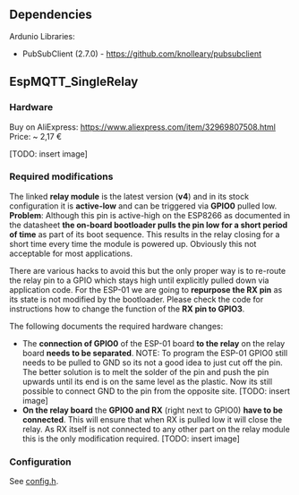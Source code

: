 ## Dependencies
Ardunio Libraries:
 * PubSubClient (2.7.0) - https://github.com/knolleary/pubsubclient

## EspMQTT_SingleRelay
### Hardware
Buy on AliExpress: https://www.aliexpress.com/item/32969807508.html  
Price: ~ 2,17 €

[TODO: insert image]

### Required modifications
The linked **relay module** is the latest version (**v4**) and in its stock configuration it is **active-low** and can be triggered via **GPIO0** pulled low. **Problem**: Although this pin is active-high on the ESP8266 as documented in the datasheet **the on-board bootloader pulls the pin low for a short period of time** as part of its boot sequence. This results in the relay closing for a short time every time the module is powered up. Obviously this not acceptable for most applications.

There are various hacks to avoid this but the only proper way is to re-route the relay pin to a GPIO which stays high until explicitly pulled down via application code.
For the ESP-01 we are going to **repurpose the RX pin** as its state is not modified by the bootloader. Please check the code for instructions how to change the function of the **RX pin to GPIO3**.

The following documents the required hardware changes:
 * The **connection of GPIO0** of the ESP-01 board **to the relay** on the relay board **needs to be separated**.
  NOTE: To program the ESP-01 GPIO0 still needs to be pulled to GND so its not a good idea to just cut off the pin. The better solution is to melt the solder of the pin and push the pin upwards until its end is on the same level as the plastic. Now its still possible to connect GND to the pin from the opposite site. 
  [TODO: insert image]
 * **On the relay board** the **GPIO0 and RX** (right next to GPIO0) **have to be connected**. This will ensure that when RX is pulled low it will close the relay. As RX itself is not connected to any other part on the relay module this is the only modification required.
  [TODO: insert image]

### Configuration
See [config.h](EspMQTT_SingleRelay/config.h).

